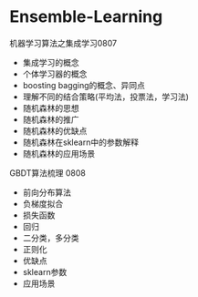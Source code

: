 # Ensemble-Learning
机器学习算法之集成学习0807

- 集成学习的概念 
- 个体学习器的概念
- boosting bagging的概念、异同点
- 理解不同的结合策略(平均法，投票法，学习法)
- 随机森林的思想
- 随机森林的推广
- 随机森林的优缺点
- 随机森林在sklearn中的参数解释
- 随机森林的应用场景

GBDT算法梳理 0808
- 前向分布算法
- 负梯度拟合
- 损失函数
- 回归
- 二分类，多分类
- 正则化
- 优缺点
- sklearn参数
- 应用场景
